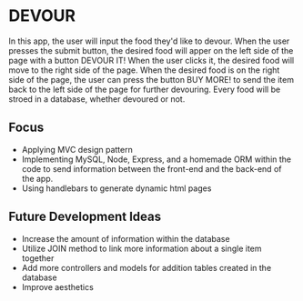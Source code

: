 # DEVOUR

In this app, the user will input the food they'd like to devour. When the user presses the submit button, the desired food will apper on the left side of the page with a button DEVOUR IT! When the user clicks it, the desired food will move to the right side of the page. When the desired food is on the right side of the page, the user can press the button BUY MORE! to send the item back to the left side of the page for further devouring. Every food will be stroed in a database, whether devoured or not.

## Focus

* Applying MVC design pattern
* Implementing MySQL, Node, Express, and a homemade ORM within the code to send information between the front-end and the back-end of the app.
* Using handlebars to generate dynamic html pages

## Future Development Ideas

* Increase the amount of information within the database
* Utilize JOIN method to link more information about a single item together
* Add more controllers and models for addition tables created in the database
* Improve aesthetics

